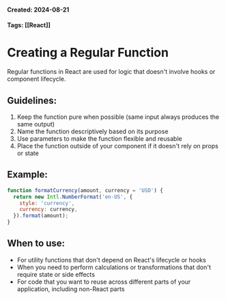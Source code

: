 #### Created: 2024-08-21
#### Tags: [[React]]
# Creating a Regular Function

Regular functions in React are used for logic that doesn't involve hooks or component lifecycle.

## Guidelines:
1. Keep the function pure when possible (same input always produces the same output)
2. Name the function descriptively based on its purpose
3. Use parameters to make the function flexible and reusable
4. Place the function outside of your component if it doesn't rely on props or state

## Example:
```javascript
function formatCurrency(amount, currency = 'USD') {
  return new Intl.NumberFormat('en-US', {
    style: 'currency',
    currency: currency,
  }).format(amount);
}
```

## When to use:
- For utility functions that don't depend on React's lifecycle or hooks
- When you need to perform calculations or transformations that don't require state or side effects
- For code that you want to reuse across different parts of your application, including non-React parts